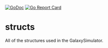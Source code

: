 [![GoDoc](https://godoc.org/git.darknebu.la/GalaxySimulator/structs?status.svg)](https://godoc.org/git.darknebu.la/GalaxySimulator/structs) [![Go Report Card](https://goreportcard.com/badge/git.darknebu.la/GalaxySimulator/structs)](https://goreportcard.com/report/git.darknebu.la/GalaxySimulator/structs)
# structs

All of the structures used in the GalaxySimulator. 